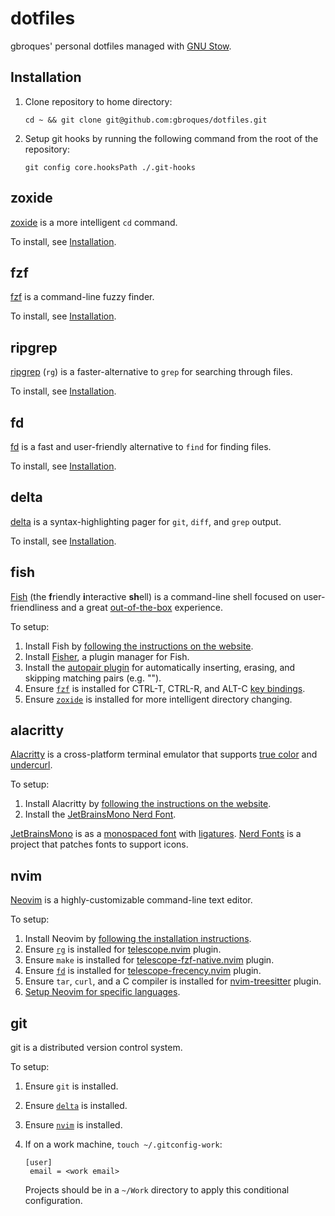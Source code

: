 # dotfiles

gbroques' personal dotfiles managed with [GNU Stow](https://www.gnu.org/software/stow/).

## Installation

1. Clone repository to home directory:

       cd ~ && git clone git@github.com:gbroques/dotfiles.git

2. Setup git hooks by running the following command from the root of the repository:

       git config core.hooksPath ./.git-hooks

## zoxide

[zoxide](https://github.com/ajeetdsouza/zoxide) is a more intelligent `cd` command.

To install, see [Installation](https://github.com/ajeetdsouza/zoxide?tab=readme-ov-file#installation).

## fzf

[fzf](https://junegunn.github.io/fzf/) is a command-line fuzzy finder.

To install, see [Installation](https://junegunn.github.io/fzf/installation/).

## ripgrep

[ripgrep](https://github.com/BurntSushi/ripgrep) (`rg`) is a faster-alternative to `grep` for searching through files.

To install, see [Installation](https://github.com/BurntSushi/ripgrep?tab=readme-ov-file#installation).

## fd

[fd](https://github.com/sharkdp/fd) is a fast and user-friendly alternative to `find` for finding files.

To install, see [Installation](https://github.com/sharkdp/fd?tab=readme-ov-file#installation).

## delta

[delta](https://dandavison.github.io/delta/) is a syntax-highlighting pager for `git`, `diff`, and `grep` output.

To install, see [Installation](https://dandavison.github.io/delta/installation.html).

## fish

[Fish](https://fishshell.com/) (the **f**riendly **i**nteractive **sh**ell) is a command-line shell focused on user-friendliness and a great [out-of-the-box](https://en.wikipedia.org/wiki/Out_of_the_box_(feature)) experience.

To setup:

1. Install Fish by [following the instructions on the website](https://fishshell.com/).
2. Install [Fisher](https://github.com/jorgebucaran/fisher), a plugin manager for Fish.
3. Install the [autopair plugin](https://github.com/jorgebucaran/autopair.fish) for automatically inserting, erasing, and skipping matching pairs (e.g. "").
4. Ensure [`fzf`](#fzf) is installed for CTRL-T, CTRL-R, and ALT-C [key bindings](https://junegunn.github.io/fzf/shell-integration/#key-bindings).
5. Ensure [`zoxide`](#zoxide) is installed for more intelligent directory changing.

## alacritty

[Alacritty](https://alacritty.org/) is a cross-platform terminal emulator that supports [true color](https://en.wikipedia.org/wiki/Color_depth#True_color_(24-bit)) and [undercurl](https://ryantravitz.com/blog/2023-02-18-pull-of-the-undercurl/).

To setup:

1. Install Alacritty by [following the instructions on the website](https://alacritty.org/#Installation).
2. Install the [JetBrainsMono Nerd Font](https://www.nerdfonts.com/font-downloads).

[JetBrainsMono](https://www.jetbrains.com/lp/mono/) is as a [monospaced font](https://en.wikipedia.org/wiki/Monospaced_font) with [ligatures](https://github.com/JetBrains/JetBrainsMono?tab=readme-ov-file#ligatures-for-code). [Nerd Fonts](https://www.nerdfonts.com/) is a project that patches fonts to support icons.

## nvim

[Neovim](https://neovim.io/) is a highly-customizable command-line text editor.

To setup:

1. Install Neovim by [following the installation instructions](https://github.com/neovim/neovim/blob/master/INSTALL.md).
2. Ensure [`rg`](#ripgrep) is installed for [telescope.nvim](https://github.com/nvim-telescope/telescope.nvim) plugin.
3. Ensure `make` is installed for [telescope-fzf-native.nvim](https://github.com/nvim-telescope/telescope-fzf-native.nvim#installation) plugin.
4. Ensure [`fd`](#fd) is installed for [telescope-frecency.nvim](https://github.com/nvim-telescope/telescope-frecency.nvim) plugin.
5. Ensure `tar`, `curl`, and a C compiler is installed for [nvim-treesitter](https://github.com/nvim-treesitter/nvim-treesitter#requirements) plugin.
6. [Setup Neovim for specific languages](./nvim/.config/nvim/README.md#language-support).

## git

git is a distributed version control system.

To setup:

1. Ensure `git` is installed.
2. Ensure [`delta`](#delta) is installed.
3. Ensure [`nvim`](#nvim) is installed.
4. If on a work machine, `touch ~/.gitconfig-work`:

       [user]
       	email = <work email>

   Projects should be in a `~/Work` directory to apply this conditional configuration.
